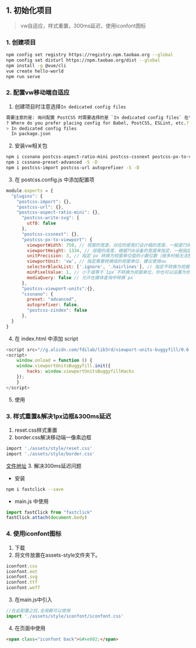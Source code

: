 ## 1. 初始化项目
> vw自适应，样式重置，300ms延迟，使用iconfont图标
### 1. 创建项目
```bash
npm config set registry https://registry.npm.taobao.org --global
npm config set disturl https://npm.taobao.org/dist --global
npm install -g @vue/cli
vue create hello-world
npm run serve
```
### 2. 配置vw移动端自适应
1. 创建项目时注意选择`In dedicated config files`
```bash
需要注意的是: 询问配置 PostCSS 时需要选择的是 `In dedicated config files` 在专用配置文件中
? Where do you prefer placing config for Babel, PostCSS, ESLint, etc.? (Use arrow keys)
> In dedicated config files
  In package.json
```
2. 安装vw相关包
```bash
npm i cssnano postcss-aspect-ratio-mini postcss-cssnext postcss-px-to-viewport postcss-viewport-units postcss-write-svg -S
npm i cssnano-preset-advanced -S -D
npm i postcss-import postcss-url autoprefixer -S -D
```
3. 在 postcss.config.js 中添加配置项
```js
module.exports = {
  "plugins": {
    "postcss-import": {},
    "postcss-url": {},
    "postcss-aspect-ratio-mini": {}, 
      "postcss-write-svg": {
        utf8: false
      },
      "postcss-cssnext": {},
      "postcss-px-to-viewport": {
        viewportWidth: 750, // 视窗的宽度，对应的是我们设计稿的宽度，一般是750 
        viewportHeight: 1334, // 视窗的高度，根据750设备的宽度来指定，一般指定1334，也可以不配置 
        unitPrecision: 3, // 指定`px`转换为视窗单位值的小数位数（很多时候无法整除） 
        viewportUnit: 'vw', // 指定需要转换成的视窗单位，建议使用vw 
        selectorBlackList: ['.ignore', '.hairlines'], // 指定不转换为视窗单位的类，可以自定义，可以无限添加,建议定义一至两个通用的类名 
        minPixelValue: 1, // 小于或等于`1px`不转换为视窗单位，你也可以设置为你想要的值 
        mediaQuery: false // 允许在媒体查询中转换`px` 
      }, 
      "postcss-viewport-units":{},
      "cssnano": {
        preset: "advanced",
        autoprefixer: false,
        "postcss-zindex": false
      },
  }
}
```
4. 在 index.html 中添加 script
```js
<script src="//g.alicdn.com/fdilab/lib3rd/viewport-units-buggyfill/0.6.2/??viewport-units-buggyfill.hacks.min.js,viewport-units-buggyfill.min.js"></script>
<script>
    window.onload = function () {
    window.viewportUnitsBuggyfill.init({
        hacks: window.viewportUnitsBuggyfillHacks
    });
    }
</script>
```
5. 使用
### 3. 样式重置&解决1px边框&300ms延迟
1. reset.css样式重置
2. border.css解决移动端一像素边框
```bash
import './assets/style/reset.css'
import './assets/style/border.css'
```
[文件地址](https://gitee.com/chengbenchao/vue-resource)
3. 解决300ms延迟问题
- 安装
```bash
npm i fastclick --save
```
- main.js 中使用
```js
import fastClick from "fastclick"
fastClick.attach(document.body)
```
### 4. 使用iconfont图标
1. 下载
2. 将文件放置在assets-style文件夹下。
```js
iconfont.css
iconfont.eot
iconfont.svg
iconfont.ttf
iconfont.woff
```
3. 在main.js中引入
```js
//在此配置之后,全局都可以使用
import './assets/style/iconfont/iconfont.css'
```
4. 在页面中使用
```html
<span class="iconfont back">&#xe602;</span>
```